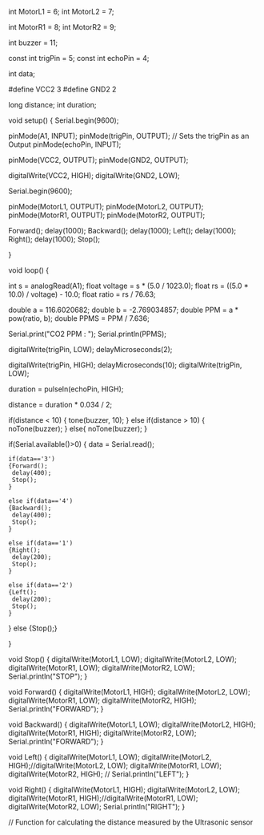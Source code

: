 int MotorL1 = 6;
int MotorL2 = 7;

int MotorR1 = 8;
int MotorR2 = 9;

int buzzer = 11;

const int trigPin = 5;
const int echoPin = 4;

int data;

#define VCC2  3
#define GND2  2


long distance;
int duration;

void setup() 
{
  Serial.begin(9600);

  pinMode(A1, INPUT);
  pinMode(trigPin, OUTPUT); // Sets the trigPin as an Output
  pinMode(echoPin, INPUT);

  pinMode(VCC2, OUTPUT);
  pinMode(GND2, OUTPUT);

  digitalWrite(VCC2, HIGH);
  digitalWrite(GND2, LOW);

  Serial.begin(9600);
  
  pinMode(MotorL1, OUTPUT);
  pinMode(MotorL2, OUTPUT);
  pinMode(MotorR1, OUTPUT);
  pinMode(MotorR2, OUTPUT); 
  
  Forward();
  delay(1000);
  Backward();
  delay(1000);
  Left();
  delay(1000);
  Right();
  delay(1000);
  Stop();
  
}

void loop() 
{

  int s = analogRead(A1);
  float voltage = s * (5.0 / 1023.0);
  float rs = ((5.0 * 10.0) / voltage) - 10.0;
  float ratio = rs / 76.63;
  
  double a = 116.6020682;
  double b = -2.769034857;
  double PPM = a * pow(ratio, b);
  double PPMS = PPM / 7.636;

  Serial.print("CO2 PPM : ");
  Serial.println(PPMS);

  digitalWrite(trigPin, LOW);
  delayMicroseconds(2);

  digitalWrite(trigPin, HIGH);
  delayMicroseconds(10);
  digitalWrite(trigPin, LOW);
  
  duration = pulseIn(echoPin, HIGH);
  
  distance = duration * 0.034 / 2;
  
  if(distance < 10)
  {
    tone(buzzer, 10);
  }
  else if(distance > 10)
  {
    noTone(buzzer);
  }
  else{
    noTone(buzzer);
  }

  if(Serial.available()>0)
  {
   data = Serial.read();

    if(data=='3')
    {Forward(); 
     delay(400);
     Stop();
    }

    else if(data=='4')
    {Backward();
     delay(400);
     Stop();
    }

    else if(data=='1')
    {Right();
     delay(200);
     Stop();
    }

    else if(data=='2')
    {Left();
     delay(200);
     Stop();
    }

  }
    else
    {Stop();}

} 

void Stop() {
  digitalWrite(MotorL1, LOW);
  digitalWrite(MotorL2, LOW);
  digitalWrite(MotorR1, LOW);
  digitalWrite(MotorR2, LOW);
  Serial.println("STOP");
  }

void Forward() {
  digitalWrite(MotorL1, HIGH);
  digitalWrite(MotorL2, LOW);
  digitalWrite(MotorR1, LOW);
  digitalWrite(MotorR2, HIGH);
  Serial.println("FORWARD");
  }

void Backward() {
  digitalWrite(MotorL1, LOW);
  digitalWrite(MotorL2, HIGH);
  digitalWrite(MotorR1, HIGH);
  digitalWrite(MotorR2, LOW);
  Serial.println("FORWARD");
  }

void Left() {
  digitalWrite(MotorL1, LOW);
  digitalWrite(MotorL2, HIGH);//digitalWrite(MotorL2, LOW); 
  digitalWrite(MotorR1, LOW);
  digitalWrite(MotorR2, HIGH);
  //
  Serial.println("LEFT");
  }

void Right() {
  digitalWrite(MotorL1, HIGH);
  digitalWrite(MotorL2, LOW);
  digitalWrite(MotorR1, HIGH);//digitalWrite(MotorR1, LOW);
  digitalWrite(MotorR2, LOW);
  Serial.println("RIGHT");
  }

  // Function for calculating the distance measured by the Ultrasonic sensor
